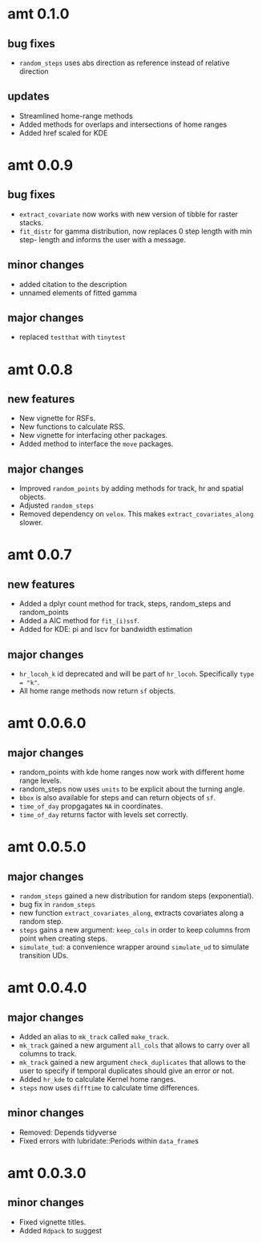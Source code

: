 # amt 0.1.0
## bug fixes
- `random_steps` uses abs direction as reference instead of relative direction

## updates
- Streamlined home-range methods
- Added methods for overlaps and intersections of home ranges
- Added href scaled for KDE


# amt 0.0.9
## bug fixes
- `extract_covariate` now works with new version of tibble for raster stacks.
- `fit_distr` for gamma distribution, now replaces 0 step length with min step- length and informs the user with a message. 

## minor changes
- added citation to the description
- unnamed elements of fitted gamma

## major changes
- replaced `testthat` with `tinytest`


# amt 0.0.8
## new features
- New vignette for RSFs.
- New functions to calculate RSS.
- New vignette for interfacing other packages.
- Added method to interface the `move` packages.


## major changes
- Improved `random_points` by adding methods for track, hr and spatial objects.
- Adjusted `random_steps`
- Removed dependency on `velox`. This makes `extract_covariates_along` slower. 


# amt 0.0.7

## new features
- Added a dplyr count method for track, steps, random_steps and random_points
- Added a AIC method for `fit_(i)ssf`.
- Added for KDE: pi and lscv for bandwidth estimation


## major changes
- `hr_locoh_k` id deprecated and will be part of `hr_locoh`. Specifically `type = "k"`. 
- All home range methods now return `sf` objects.



# amt 0.0.6.0
## major changes
- random_points with kde home ranges now work with different home range levels. 
- random_steps now uses `units` to be explicit about the turning angle.
- `bbox` is also available for steps and can return objects of `sf`.
- `time_of_day` propgagates `NA` in coordinates.
- `time_of_day` returns factor with levels set correctly. 



# amt 0.0.5.0
## major changes
- `random_steps` gained a new distribution for random steps (exponential).
- bug fix in `random_steps`
- new function `extract_covariates_along`, extracts covariates along a random step.
- `steps` gains a new argument: `keep_cols` in order to keep columns from point when creating steps.
- `simulate_tud`: a convenience wrapper around `simulate_ud` to simulate transition UDs.
# amt 0.0.4.0
## major changes
- Added an alias to `mk_track` called `make_track`.
- `mk_track` gained a new argument `all_cols` that allows to carry over all columns to track.
- `mk_track` gained a new argument `check_duplicates` that allows to the user to specify if temporal duplicates should give an error or not.
- Added `hr_kde` to calculate Kernel home ranges.
- `steps` now uses `difftime` to calculate time differences.

## minor changes
- Removed: Depends tidyverse
- Fixed errors with lubridate::Periods within `data_frame`s

# amt 0.0.3.0
## minor changes

- Fixed vignette titles.
- Added `Rdpack` to suggest
